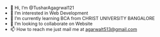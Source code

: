 - 👋 Hi, I’m @TusharAgagrwal121
- 👀 I’m interested in Web Development
- 🌱 I’m currently learning BCA from CHRIST UNIVERSITY BANGALORE
- 💞️ I’m looking to collaborate on Website
- 📫 How to reach me just mail me at agarwalt513@gmail.com

<!---
TusharAgagrwal121/TusharAgagrwal121 is a ✨ special ✨ repository because its `README.md` (this file) appears on your GitHub profile.
You can click the Preview link to take a look at your changes.
--->
